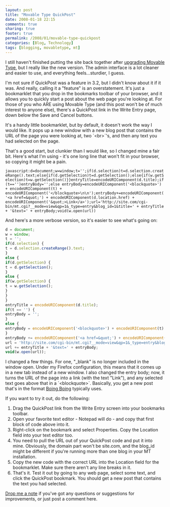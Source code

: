 ```yaml
---
layout: post
title: "Movable Type QuickPost"
date: 2008-01-18 22:15
comments: true
sharing: true
footer: true
permalink: /2008/01/movable-type-quickpost
categories: [Blog, Technology]
tags: [blogging, movabletype, mt]
---
```

<p>I still haven't finished putting the site back together after <a href="/2008/01/upgrading_movable_type.php">upgrading Movable Type</a>, but I really like the new version.  The admin interface is a lot cleaner and easier to use, and everything feels...sturdier, I guess.</p>

<p>I'm not sure if QuickPost was a feature in 3.2, but I didn't know about it if it was.  And really, calling it a "feature" is an overstatement.  It's just a bookmarklet that you drop in the bookmarks toolbar of your browser, and it allows you to quickly start a post about the web page you're looking at.  For those of you who ARE using Movable Type (and this post won't be of much interest to anyone else), there's a QuickPost link in the Write Entry page, down below the Save and Cancel buttons.</p>

<p>It's a handy little bookmarklet, but by default, it doesn't work the way I would like.  It pops up a new window with a new blog post that contains the URL of the page you were looking at, two `&lt;br&gt;`'s, and then any text you had selected on the page.</p>

<p>That's a good start, but clunkier than I would like, so I changed mine a fair bit.  Here's what I'm using - it's one long line that won't fit in your browser, so copying it might be a pain.</p>

`javascript:d=document;w=window;t='';if(d.selection)t=d.selection.createRange().text;else{if(d.getSelection)t=d.getSelection();else{if(w.getSelection)t=w.getSelection()}}entryTitle=encodeURIComponent(d.title);if(t=='')entryBody='';else entryBody=encodeURIComponent('<blockquote>') + encodeURIComponent(t) + encodeURIComponent('</blockquote>\n\n');entryBody+=encodeURIComponent('<a href=&quot;') + encodeURIComponent(d.location.href) + encodeURIComponent('&quot;>Link</a>');url='http://site.com/cgi-bin/mt.cgi?__mode=view&qp=1&_type=entry&blog_id=1&title=' + entryTitle + '&text=' + entryBody;void(w.open(url))`

<p>And here's a more verbose version, so it's easier to see what's going on:</p>

```javascript
d = document;
w = window;
t = '';
if(d.selection) {
t = d.selection.createRange().text;
}
else {
if(d.getSelection) {
t = d.getSelection();
}
else {
if(w.getSelection) {
t = w.getSelection();
}
}
}
entryTitle = encodeURIComponent(d.title);
if(t == '') {
entryBody = '';
}
else {
entryBody = encodeURIComponent('<blockquote>') + encodeURIComponent(t) + encodeURIComponent('</blockquote>\n\n');
}
entryBody += encodeURIComponent('<a href=&quot;') + encodeURIComponent(d.location.href) + encodeURIComponent('&quot;>Link</a>');
url = 'http://site.com/cgi-bin/mt.cgi?__mode=view&qp=1&_type=entry&blog_id=1&title=';
url += entryTitle + '&text=' + entryBody;
void(w.open(url));
```

<p>I changed a few things.  For one, "_blank" is no longer included in the window open.  Under my Firefox configuration, this means that it comes up in a new tab instead of a new window.  I also changed the entry body; now, it turns the URL of the page into a link (with the text "Link"), and any selected text goes above that in a `&lt;blockquote&gt;`.  Basically, you get a new post that's in the format <a href="http://www.boingboing.net/">Boing Boing</a> typically uses.</p>

<p>If you want to try it out, do the following:</p>

<ol>
<li>Drag the QuickPost link from the Write Entry screen into your bookmarks toolbar.</li>
<li>Open your favorite text editor - Notepad will do - and copy that first block of code above into it.</li>
<li>Right-click on the bookmark and select Properties. Copy the Location field into your text editor too.</li>
<li>You need to pull the URL out of your QuickPost code and put it into mine.  Obviously, the domain part won't be site.com, and the blog_id might be different if you're running more than one blog in your MT installation.</li>
<li>Copy the new code with the correct URL into the Location field for the bookmarklet.  Make sure there aren't any line breaks in it.</li>
<li>That's it.  Test it out by going to any web page, select some text, and click the QuickPost bookmark.  You should get a new post that contains the text you had selected.</li>
</ol>

<p><a href="mailto:brock@brockboland.com">Drop me a note</a> if you've got any questions or suggestions for improvements, or just post a comment here.</p>
